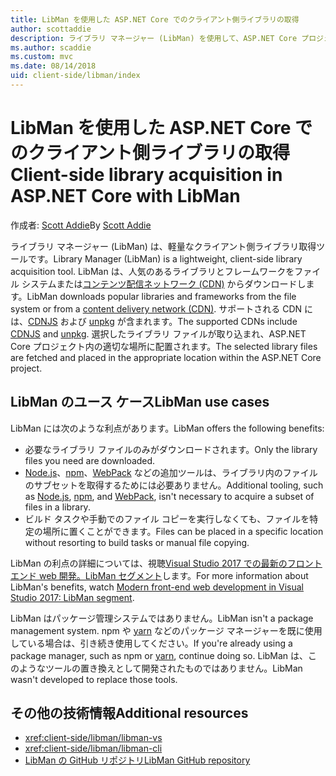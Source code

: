 ```yaml
---
title: LibMan を使用した ASP.NET Core でのクライアント側ライブラリの取得
author: scottaddie
description: ライブラリ マネージャー (LibMan) を使用して、ASP.NET Core プロジェクトにクライアント側ライブラリの資産をインストールする方法について説明します。
ms.author: scaddie
ms.custom: mvc
ms.date: 08/14/2018
uid: client-side/libman/index
---
```

# <a name="client-side-library-acquisition-in-aspnet-core-with-libman"></a><span data-ttu-id="98e99-103">LibMan を使用した ASP.NET Core でのクライアント側ライブラリの取得</span><span class="sxs-lookup"><span data-stu-id="98e99-103">Client-side library acquisition in ASP.NET Core with LibMan</span></span>

<span data-ttu-id="98e99-104">作成者: [Scott Addie](https://twitter.com/Scott_Addie)</span><span class="sxs-lookup"><span data-stu-id="98e99-104">By [Scott Addie](https://twitter.com/Scott_Addie)</span></span>

<span data-ttu-id="98e99-105">ライブラリ マネージャー (LibMan) は、軽量なクライアント側ライブラリ取得ツールです。</span><span class="sxs-lookup"><span data-stu-id="98e99-105">Library Manager (LibMan) is a lightweight, client-side library acquisition tool.</span></span> <span data-ttu-id="98e99-106">LibMan は、人気のあるライブラリとフレームワークをファイル システムまたは[コンテンツ配信ネットワーク (CDN)](https://wikipedia.org/wiki/Content_delivery_network) からダウンロードします。</span><span class="sxs-lookup"><span data-stu-id="98e99-106">LibMan downloads popular libraries and frameworks from the file system or from a [content delivery network (CDN)](https://wikipedia.org/wiki/Content_delivery_network).</span></span> <span data-ttu-id="98e99-107">サポートされる CDN には、[CDNJS](https://cdnjs.com/) および [unpkg](https://unpkg.com/#/) が含まれます。</span><span class="sxs-lookup"><span data-stu-id="98e99-107">The supported CDNs include [CDNJS](https://cdnjs.com/) and [unpkg](https://unpkg.com/#/).</span></span> <span data-ttu-id="98e99-108">選択したライブラリ ファイルが取り込まれ、ASP.NET Core プロジェクト内の適切な場所に配置されます。</span><span class="sxs-lookup"><span data-stu-id="98e99-108">The selected library files are fetched and placed in the appropriate location within the ASP.NET Core project.</span></span>

## <a name="libman-use-cases"></a><span data-ttu-id="98e99-109">LibMan のユース ケース</span><span class="sxs-lookup"><span data-stu-id="98e99-109">LibMan use cases</span></span>

<span data-ttu-id="98e99-110">LibMan には次のような利点があります。</span><span class="sxs-lookup"><span data-stu-id="98e99-110">LibMan offers the following benefits:</span></span>

* <span data-ttu-id="98e99-111">必要なライブラリ ファイルのみがダウンロードされます。</span><span class="sxs-lookup"><span data-stu-id="98e99-111">Only the library files you need are downloaded.</span></span>
* <span data-ttu-id="98e99-112">[Node.js](https://nodejs.org)、[npm](https://www.npmjs.com)、[WebPack](https://webpack.js.org) などの追加ツールは、ライブラリ内のファイルのサブセットを取得するためには必要ありません。</span><span class="sxs-lookup"><span data-stu-id="98e99-112">Additional tooling, such as [Node.js](https://nodejs.org), [npm](https://www.npmjs.com), and [WebPack](https://webpack.js.org), isn't necessary to acquire a subset of files in a library.</span></span>
* <span data-ttu-id="98e99-113">ビルド タスクや手動でのファイル コピーを実行しなくても、ファイルを特定の場所に置くことができます。</span><span class="sxs-lookup"><span data-stu-id="98e99-113">Files can be placed in a specific location without resorting to build tasks or manual file copying.</span></span>

<span data-ttu-id="98e99-114">LibMan の利点の詳細については、視聴[Visual Studio 2017 での最新のフロント エンド web 開発。LibMan セグメント](https://channel9.msdn.com/Events/Build/2017/B8073#time=43m34s)します。</span><span class="sxs-lookup"><span data-stu-id="98e99-114">For more information about LibMan's benefits, watch [Modern front-end web development in Visual Studio 2017: LibMan segment](https://channel9.msdn.com/Events/Build/2017/B8073#time=43m34s).</span></span>

<span data-ttu-id="98e99-115">LibMan はパッケージ管理システムではありません。</span><span class="sxs-lookup"><span data-stu-id="98e99-115">LibMan isn't a package management system.</span></span> <span data-ttu-id="98e99-116">npm や [yarn](https://yarnpkg.com) などのパッケージ マネージャーを既に使用している場合は、引き続き使用してください。</span><span class="sxs-lookup"><span data-stu-id="98e99-116">If you're already using a package manager, such as npm or [yarn](https://yarnpkg.com), continue doing so.</span></span> <span data-ttu-id="98e99-117">LibMan は、このようなツールの置き換えとして開発されたものではありません。</span><span class="sxs-lookup"><span data-stu-id="98e99-117">LibMan wasn't developed to replace those tools.</span></span>

## <a name="additional-resources"></a><span data-ttu-id="98e99-118">その他の技術情報</span><span class="sxs-lookup"><span data-stu-id="98e99-118">Additional resources</span></span>

* <xref:client-side/libman/libman-vs>
* <xref:client-side/libman/libman-cli>
* [<span data-ttu-id="98e99-119">LibMan の GitHub リポジトリ</span><span class="sxs-lookup"><span data-stu-id="98e99-119">LibMan GitHub repository</span></span>](https://github.com/aspnet/LibraryManager)
